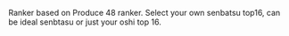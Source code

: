 Ranker based on Produce 48 ranker. 
Select your own senbatsu top16, can be ideal senbtasu or just your oshi top 16.
